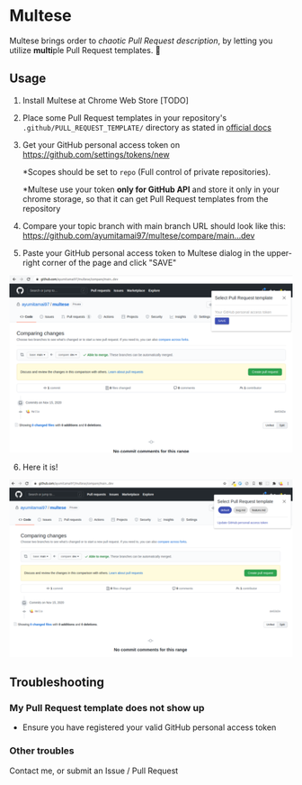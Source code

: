 # Multese

Multese brings order to _chaotic Pull Request description_, by letting you utilize **multi**ple Pull Request templates. :dog:



## Usage

1. Install Multese at Chrome Web Store [TODO]

2. Place some Pull Request templates in your repository's `.github/PULL_REQUEST_TEMPLATE/` directory as stated in [official docs](https://docs.github.com/en/free-pro-team@latest/github/building-a-strong-community/creating-a-pull-request-template-for-your-repository)

3. Get your GitHub personal access token on https://github.com/settings/tokens/new

    *Scopes should be set to `repo` (Full control of private repositories).

    *Multese use your token **only for GitHub API** and store it only in your chrome storage, so that it can get Pull Request templates from the repository

4. Compare your topic branch with main branch
URL should look like this: https://github.com/ayumitamai97/multese/compare/main...dev

5. Paste your GitHub personal access token to Multese dialog in the upper-right corner of the page
and click "SAVE"

![image](misc/token.png)

6. Here it is!

![image](misc/main.png)



## Troubleshooting

### My Pull Request template does not show up
- Ensure you have registered your valid GitHub personal access token

### Other troubles

Contact me, or submit an Issue / Pull Request